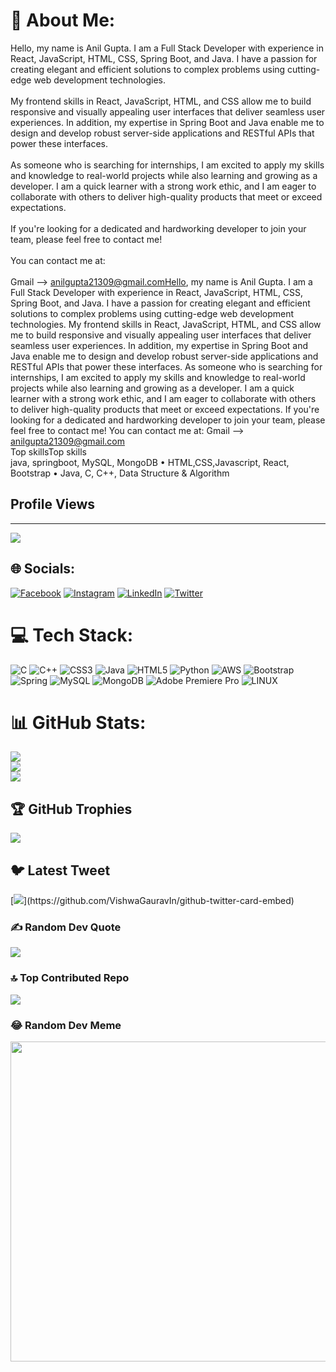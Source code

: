 # 💫 About Me:
Hello, my name is Anil Gupta. I am a Full Stack Developer with experience in React, JavaScript, HTML, CSS, Spring Boot, and Java. I have a passion for creating elegant and efficient solutions to complex problems using cutting-edge web development technologies.<br><br>My frontend skills in React, JavaScript, HTML, and CSS allow me to build responsive and visually appealing user interfaces that deliver seamless user experiences. In addition, my expertise in Spring Boot and Java enable me to design and develop robust server-side applications and RESTful APIs that power these interfaces.<br><br>As someone who is searching for internships, I am excited to apply my skills and knowledge to real-world projects while also learning and growing as a developer. I am a quick learner with a strong work ethic, and I am eager to collaborate with others to deliver high-quality products that meet or exceed expectations.<br><br>If you're looking for a dedicated and hardworking developer to join your team, please feel free to contact me!<br><br>You can contact me at:<br><br>Gmail --> anilgupta21309@gmail.comHello, my name is Anil Gupta. I am a Full Stack Developer with experience in React, JavaScript, HTML, CSS, Spring Boot, and Java. I have a passion for creating elegant and efficient solutions to complex problems using cutting-edge web development technologies. My frontend skills in React, JavaScript, HTML, and CSS allow me to build responsive and visually appealing user interfaces that deliver seamless user experiences. In addition, my expertise in Spring Boot and Java enable me to design and develop robust server-side applications and RESTful APIs that power these interfaces. As someone who is searching for internships, I am excited to apply my skills and knowledge to real-world projects while also learning and growing as a developer. I am a quick learner with a strong work ethic, and I am eager to collaborate with others to deliver high-quality products that meet or exceed expectations. If you're looking for a dedicated and hardworking developer to join your team, please feel free to contact me! You can contact me at: Gmail --> anilgupta21309@gmail.com<br>Top skillsTop skills<br>java, springboot, MySQL, MongoDB • HTML,CSS,Javascript, React, Bootstrap • Java, C, C++, Data Structure & Algorithm

## Profile Views
---
[![](https://visitcount.itsvg.in/api?id=viratanil&icon=0&color=0)](https://visitcount.itsvg.in)


## 🌐 Socials:
[![Facebook](https://img.shields.io/badge/Facebook-%231877F2.svg?logo=Facebook&logoColor=white)](https://facebook.com/tech.virat.anil) [![Instagram](https://img.shields.io/badge/Instagram-%23E4405F.svg?logo=Instagram&logoColor=white)](https://instagram.com/virat_anil_) [![LinkedIn](https://img.shields.io/badge/LinkedIn-%230077B5.svg?logo=linkedin&logoColor=white)](https://linkedin.com/in/anilgupta21309) [![Twitter](https://img.shields.io/badge/Twitter-%231DA1F2.svg?logo=Twitter&logoColor=white)](https://twitter.com/virat_anil_) 

# 💻 Tech Stack:
![C](https://img.shields.io/badge/c-%2300599C.svg?style=for-the-badge&logo=c&logoColor=white) ![C++](https://img.shields.io/badge/c++-%2300599C.svg?style=for-the-badge&logo=c%2B%2B&logoColor=white) ![CSS3](https://img.shields.io/badge/css3-%231572B6.svg?style=for-the-badge&logo=css3&logoColor=white) ![Java](https://img.shields.io/badge/java-%23ED8B00.svg?style=for-the-badge&logo=java&logoColor=white) ![HTML5](https://img.shields.io/badge/html5-%23E34F26.svg?style=for-the-badge&logo=html5&logoColor=white) ![Python](https://img.shields.io/badge/python-3670A0?style=for-the-badge&logo=python&logoColor=ffdd54) ![AWS](https://img.shields.io/badge/AWS-%23FF9900.svg?style=for-the-badge&logo=amazon-aws&logoColor=white) ![Bootstrap](https://img.shields.io/badge/bootstrap-%23563D7C.svg?style=for-the-badge&logo=bootstrap&logoColor=white) ![Spring](https://img.shields.io/badge/spring-%236DB33F.svg?style=for-the-badge&logo=spring&logoColor=white) ![MySQL](https://img.shields.io/badge/mysql-%2300f.svg?style=for-the-badge&logo=mysql&logoColor=white) ![MongoDB](https://img.shields.io/badge/MongoDB-%234ea94b.svg?style=for-the-badge&logo=mongodb&logoColor=white) ![Adobe Premiere Pro](https://img.shields.io/badge/Adobe%20Premiere%20Pro-9999FF.svg?style=for-the-badge&logo=Adobe%20Premiere%20Pro&logoColor=white) ![LINUX](https://img.shields.io/badge/Linux-FCC624?style=for-the-badge&logo=linux&logoColor=black)
# 📊 GitHub Stats:
![](https://github-readme-stats.vercel.app/api?username=viratanil&theme=tokyonight&hide_border=false&include_all_commits=false&count_private=false)<br/>
![](https://github-readme-streak-stats.herokuapp.com/?user=viratanil&theme=tokyonight&hide_border=false)<br/>
![](https://github-readme-stats.vercel.app/api/top-langs/?username=viratanil&theme=tokyonight&hide_border=false&include_all_commits=false&count_private=false&layout=compact)

## 🏆 GitHub Trophies
![](https://github-profile-trophy.vercel.app/?username=viratanil&theme=tokyonight&no-frame=false&no-bg=true&margin-w=4)

## 🐦 Latest Tweet
[![](https://gtce.itsvg.in/api?username=virat_anil_)](https://github.com/VishwaGauravIn/github-twitter-card-embed)

### ✍️ Random Dev Quote
![](https://quotes-github-readme.vercel.app/api?type=horizontal&theme=radical)

### 🔝 Top Contributed Repo
![](https://github-contributor-stats.vercel.app/api?username=viratanil&limit=5&theme=dark&combine_all_yearly_contributions=true)

### 😂 Random Dev Meme
<img src="https://rm.up.railway.app/" width="512px"/>



<!-- Proudly created with GPRM ( https://gprm.itsvg.in ) -->
